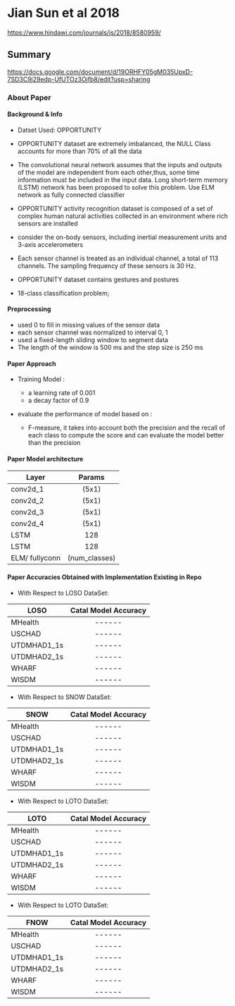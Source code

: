 # Jian Sun et al 2018
https://www.hindawi.com/journals/js/2018/8580959/
## Summary
https://docs.google.com/document/d/19ORHFY05gM035UpxD-7SD3C9j29edp-UfUTOz3Oifb8/edit?usp=sharing
### About Paper

#### Background & Info
- Datset Used: OPPORTUNITY
- OPPORTUNITY dataset are extremely imbalanced, the NULL 
  Class accounts for more than 70% of all the data
- The convolutional neural network assumes that the
   inputs and outputs of the model are independent from each
   other,thus, some time information must be included in the input data. Long short-term memory (LSTM) network has been proposed to solve this problem. Use ELM network as fully connected classifier
- OPPORTUNITY activity recognition dataset is composed of a
   set of complex human natural activities collected in an environment where rich sensors are installed
	
- consider the on-body sensors, including inertial 
   measurement units and 3-axis accelerometers
- Each sensor channel is treated as an individual channel, a
	total of 113 channels. The sampling frequency of these
	sensors is 30 Hz.
- OPPORTUNITY dataset contains gestures and postures
- 18-class classification problem;

  
#### Preprocessing
- used 0 to fill in missing values of the sensor data
- each sensor channel was normalized to interval 0, 1
- used a fixed-length sliding window to segment data
- The length of the window is 500 ms and the step size is 
   250 ms




#### Paper Approach
- Training  Model :
	- a learning rate of 0.001		
	- a decay factor of 0.9
	
- evaluate the performance of model based on :
	- F-measure, it takes into account
	both the precision and the recall of each class to compute 	the score and can evaluate the model better than the precision
	
#### Paper Model architecture

| Layer          | Params               | 
| -------------  |:--------------------:| 
| conv2d_1       | (5x1)                |
| conv2d_2       | (5x1)                |
| conv2d_3       | (5x1)                | 
| conv2d_4       | (5x1)                |
| LSTM           |  128                 |
| LSTM           |  128                 |
| ELM/ fullyconn | (num_classes)        | 




#### Paper Accuracies Obtained with Implementation Existing in Repo

- With Respect to LOSO DataSet:

| LOSO          | Catal Model Accuracy | 
| ------------- |:--------------------:| 
| MHealth       | ------               |
| USCHAD        | ------               | 
| UTDMHAD1_1s   | ------               |
| UTDMHAD2_1s   | ------               |
| WHARF         | ------               | 
| WISDM         | ------               |

- With Respect to SNOW DataSet:

| SNOW          | Catal Model Accuracy | 
| ------------- |:--------------------:| 
| MHealth       | ------               |
| USCHAD        | ------               | 
| UTDMHAD1_1s   | ------               |
| UTDMHAD2_1s   | ------               |
| WHARF         | ------               | 
| WISDM         | ------               |
 
- With Respect to LOTO DataSet:

| LOTO          | Catal Model Accuracy | 
| ------------- |:--------------------:| 
| MHealth       | ------               |
| USCHAD        | ------               | 
| UTDMHAD1_1s   | ------               |
| UTDMHAD2_1s   | ------               |
| WHARF         | ------               | 
| WISDM         | ------               |

- With Respect to LOTO DataSet:

| FNOW          | Catal Model Accuracy | 
| ------------- |:--------------------:| 
| MHealth       | ------               |
| USCHAD        | ------               | 
| UTDMHAD1_1s   | ------               |
| UTDMHAD2_1s   | ------               |
| WHARF         | ------               | 
| WISDM         | ------               |